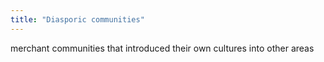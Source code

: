 ```yaml
---
title: "Diasporic communities"
---
```

merchant communities that introduced their own cultures into other areas

